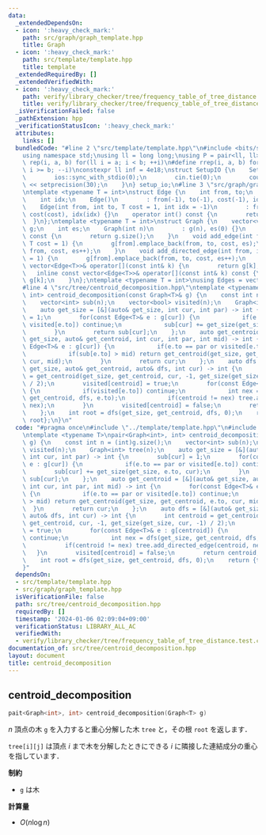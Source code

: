 ```yaml
---
data:
  _extendedDependsOn:
  - icon: ':heavy_check_mark:'
    path: src/graph/graph_template.hpp
    title: Graph
  - icon: ':heavy_check_mark:'
    path: src/template/template.hpp
    title: template
  _extendedRequiredBy: []
  _extendedVerifiedWith:
  - icon: ':heavy_check_mark:'
    path: verify/library_checker/tree/frequency_table_of_tree_distance.test.cpp
    title: verify/library_checker/tree/frequency_table_of_tree_distance.test.cpp
  _isVerificationFailed: false
  _pathExtension: hpp
  _verificationStatusIcon: ':heavy_check_mark:'
  attributes:
    links: []
  bundledCode: "#line 2 \"src/template/template.hpp\"\n#include <bits/stdc++.h>\n\
    using namespace std;\nusing ll = long long;\nusing P = pair<ll, ll>;\n#define\
    \ rep(i, a, b) for(ll i = a; i < b; ++i)\n#define rrep(i, a, b) for(ll i = a;\
    \ i >= b; --i)\nconstexpr ll inf = 4e18;\nstruct SetupIO {\n    SetupIO() {\n\
    \        ios::sync_with_stdio(0);\n        cin.tie(0);\n        cout << fixed\
    \ << setprecision(30);\n    }\n} setup_io;\n#line 3 \"src/graph/graph_template.hpp\"\
    \ntemplate <typename T = int>\nstruct Edge {\n    int from, to;\n    T cost;\n\
    \    int idx;\n    Edge()\n        : from(-1), to(-1), cost(-1), idx(-1) {}\n\
    \    Edge(int from, int to, T cost = 1, int idx = -1)\n        : from(from), to(to),\
    \ cost(cost), idx(idx) {}\n    operator int() const {\n        return to;\n  \
    \  }\n};\ntemplate <typename T = int>\nstruct Graph {\n    vector<vector<Edge<T>>>\
    \ g;\n    int es;\n    Graph(int n)\n        : g(n), es(0) {}\n    size_t size()\
    \ const {\n        return g.size();\n    }\n    void add_edge(int from, int to,\
    \ T cost = 1) {\n        g[from].emplace_back(from, to, cost, es);\n        g[to].emplace_back(to,\
    \ from, cost, es++);\n    }\n    void add_directed_edge(int from, int to, T cost\
    \ = 1) {\n        g[from].emplace_back(from, to, cost, es++);\n    }\n    inline\
    \ vector<Edge<T>>& operator[](const int& k) {\n        return g[k];\n    }\n \
    \   inline const vector<Edge<T>>& operator[](const int& k) const {\n        return\
    \ g[k];\n    }\n};\ntemplate <typename T = int>\nusing Edges = vector<Edge<T>>;\n\
    #line 4 \"src/tree/centroid_decomposition.hpp\"\ntemplate <typename T>\npair<Graph<int>,\
    \ int> centroid_decomposition(const Graph<T>& g) {\n    const int n = (int)g.size();\n\
    \    vector<int> sub(n);\n    vector<bool> visited(n);\n    Graph<int> tree(n);\n\
    \    auto get_size = [&](auto& get_size, int cur, int par) -> int {\n        sub[cur]\
    \ = 1;\n        for(const Edge<T>& e : g[cur]) {\n            if(e.to == par or\
    \ visited[e.to]) continue;\n            sub[cur] += get_size(get_size, e.to, cur);\n\
    \        }\n        return sub[cur];\n    };\n    auto get_centroid = [&](auto&\
    \ get_size, auto& get_centroid, int cur, int par, int mid) -> int {\n        for(const\
    \ Edge<T>& e : g[cur]) {\n            if(e.to == par or visited[e.to]) continue;\n\
    \            if(sub[e.to] > mid) return get_centroid(get_size, get_centroid, e.to,\
    \ cur, mid);\n        }\n        return cur;\n    };\n    auto dfs = [&](auto&\
    \ get_size, auto& get_centroid, auto& dfs, int cur) -> int {\n        int centroid\
    \ = get_centroid(get_size, get_centroid, cur, -1, get_size(get_size, cur, -1)\
    \ / 2);\n        visited[centroid] = true;\n        for(const Edge<T>& e : g[centroid])\
    \ {\n            if(visited[e.to]) continue;\n            int nex = dfs(get_size,\
    \ get_centroid, dfs, e.to);\n            if(centroid != nex) tree.add_directed_edge(centroid,\
    \ nex);\n        }\n        visited[centroid] = false;\n        return centroid;\n\
    \    };\n    int root = dfs(get_size, get_centroid, dfs, 0);\n    return {tree,\
    \ root};\n}\n"
  code: "#pragma once\n#include \"../template/template.hpp\"\n#include \"../graph/graph_template.hpp\"\
    \ntemplate <typename T>\npair<Graph<int>, int> centroid_decomposition(const Graph<T>&\
    \ g) {\n    const int n = (int)g.size();\n    vector<int> sub(n);\n    vector<bool>\
    \ visited(n);\n    Graph<int> tree(n);\n    auto get_size = [&](auto& get_size,\
    \ int cur, int par) -> int {\n        sub[cur] = 1;\n        for(const Edge<T>&\
    \ e : g[cur]) {\n            if(e.to == par or visited[e.to]) continue;\n    \
    \        sub[cur] += get_size(get_size, e.to, cur);\n        }\n        return\
    \ sub[cur];\n    };\n    auto get_centroid = [&](auto& get_size, auto& get_centroid,\
    \ int cur, int par, int mid) -> int {\n        for(const Edge<T>& e : g[cur])\
    \ {\n            if(e.to == par or visited[e.to]) continue;\n            if(sub[e.to]\
    \ > mid) return get_centroid(get_size, get_centroid, e.to, cur, mid);\n      \
    \  }\n        return cur;\n    };\n    auto dfs = [&](auto& get_size, auto& get_centroid,\
    \ auto& dfs, int cur) -> int {\n        int centroid = get_centroid(get_size,\
    \ get_centroid, cur, -1, get_size(get_size, cur, -1) / 2);\n        visited[centroid]\
    \ = true;\n        for(const Edge<T>& e : g[centroid]) {\n            if(visited[e.to])\
    \ continue;\n            int nex = dfs(get_size, get_centroid, dfs, e.to);\n \
    \           if(centroid != nex) tree.add_directed_edge(centroid, nex);\n     \
    \   }\n        visited[centroid] = false;\n        return centroid;\n    };\n\
    \    int root = dfs(get_size, get_centroid, dfs, 0);\n    return {tree, root};\n\
    }"
  dependsOn:
  - src/template/template.hpp
  - src/graph/graph_template.hpp
  isVerificationFile: false
  path: src/tree/centroid_decomposition.hpp
  requiredBy: []
  timestamp: '2024-01-06 02:09:04+09:00'
  verificationStatus: LIBRARY_ALL_AC
  verifiedWith:
  - verify/library_checker/tree/frequency_table_of_tree_distance.test.cpp
documentation_of: src/tree/centroid_decomposition.hpp
layout: document
title: centroid_decomposition
---
```


## centroid_decomposition

```cpp
pait<Graph<int>, int> centroid_decomposition(Graph<T> g)
```

$n$ 頂点の木 `g` を入力すると重心分解した木 `tree` と，その根 `root` を返します．

`tree[i][j]` は頂点 $i$ まで木を分解したときにできる $i$ に隣接した連結成分の重心を指しています．

**制約**

- `g` は木

**計算量**

- $O(n \log n)$